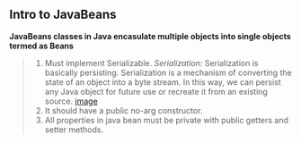 ## Intro to JavaBeans

**JavaBeans classes in Java encasulate multiple objects into single objects termed as Beans**

> 1.  Must implement Serializable.
  _Serialization:_
  > Serialization is basically persisting.
  > Serialization is a mechanism of converting the state of an object into a byte stream.
  > In this way, we can persist any Java object for future use or recreate it from an existing source.
  > [image](src/serialize-deserialize-java.png)
> 2.  It should have a public no-arg constructor.
> 3.  All properties in java bean must be private with public getters and setter methods.
